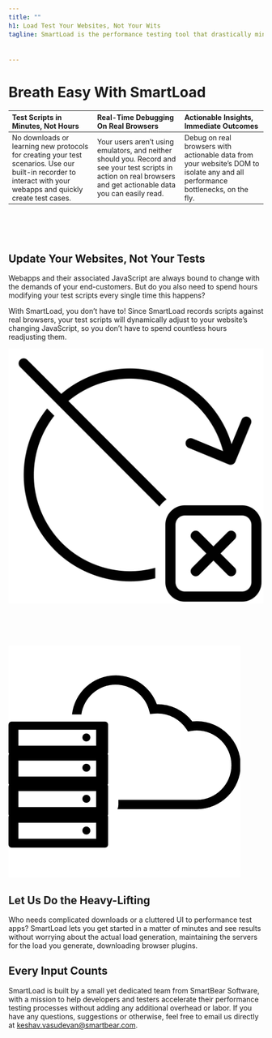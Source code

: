 ```yaml
---
title: ""
h1: Load Test Your Websites, Not Your Wits
tagline: SmartLoad is the performance testing tool that drastically minimizes your load testing efforts and maximizes your app’s reliability


---
```

# Breath Easy With SmartLoad


<!-- <div class="three-column">
    <div class="left-column">
    <h3> Test Scrips in Minutes, Not Hours </h3>
        <p> No downloads or learning new protocols for creating your test scenarios. Use our built-in recorder to interact with your webapps and quickly create test cases.   
 </p>
    </div>
    <div class="middle-column">
    <h3> Real-Time Debugging On Real Browsers </h3>
      <p>Your users aren’t using emulators, and neither should you. Record what your customer will actually see in your test scripts on real browsers on real servers   </p>
    </div>

    <div class="right-column">
    <h3> Actionable, Readable Insights </h3>
      <p> Use data your developers are already used to, straight from the browser.   </p>
    </div>
</div> -->



| Test Scripts in Minutes, Not Hours | Real-Time Debugging On Real Browsers | Actionable Insights, Immediate Outcomes |
| :----------------------------------|:------------------------------------ | :---------------------------------------|
| No downloads or learning new protocols for creating your test scenarios. Use our built-in recorder to interact with your webapps and quickly create test cases. | Your users aren’t using emulators, and neither should you. Record and see your test scripts in action on real browsers and get actionable data you can easily read. | Debug on real browsers with actionable data from your website’s DOM to isolate any and all performance bottlenecks, on the fly. |



<!--
<div class="two-column left-big">
    <div class="left-column big">
    <h2> Update Your Websites, Not Your Tests </h2>
        <p> Webapps and their associated JavaScript are always bound to with the ever-changing demands of your end-customers. But do you also need to spend hours modifying your test scripts every single time your JavaScript changes? </p>
<p>With Load360, you don’t have to! Since Load360 records scripts against real browsers, your test scripts will dynamically adjust to your website’s changing JavaScript, so you don’t have to spend countless hours readjusting them.  </p>

    </div>
    <div class="right-column small">
     <img src="assets/images/relax.png">
    </div>
</div>

<div class="two-column right-big">
    <div class="left-column small">

        <p> <img src="assets/images/Server.png"> </p>
    </div>
    <div class="right-column big">
    <h2> Let Us Do The Heavy Lifting </h2>
    <p> Who needs complicated downloads or a cluttered UI? Load360 lets you get started in a matter of minutes and see results without worrying about the actual load generation, maintaining the servers for the load you generate, downloading browser plugins. </p>


    </div>
</div> -->
<br> <br> <br>
<div class = "container">
<div class= "row">


<div class = "col-md-8">
<h2> Update Your Websites, Not Your Tests </h2>
<p>  Webapps and their associated JavaScript are always bound to change with the demands of your end-customers. But do you also need to spend hours modifying your test scripts every single time this happens? </p>
<p>With SmartLoad, you don’t have to! Since SmartLoad records scripts against real browsers, your test scripts will dynamically adjust to your website’s changing JavaScript, so you don’t have to spend countless hours readjusting them. </p>
</div>

<div class = "col-md-4 hidden-sm-down">
<p> <img src="assets/images/Update.png"> </p>
</div>

</div>
</div>

<br><br><br>

<div class = "container">
<div class= "row">
<div class = "col-md-4 hidden-sm-down">
<p> <img src="assets/images/Server.png"> </p>
</div>

<div class = "col-md-8">
<h2> Let Us Do the Heavy-Lifting </h2>
<p>  Who needs complicated downloads or a cluttered UI to performance test apps? SmartLoad lets you get started in a matter of minutes and see results without worrying about the actual load generation, maintaining the servers for the load you generate, downloading browser plugins.</p>
</div>

</div>
</div>

## Every Input Counts
SmartLoad is built by a small yet dedicated team from SmartBear Software, with a mission to help developers and testers accelerate their performance testing processes without adding any additional overhead or labor. If you have any questions, suggestions or otherwise, feel free to email us directly at [keshav.vasudevan@smartbear.com](mailto:keshav.vasudevan@smartbear.com). 

 <!-- <a href="#" class="btn btn-success" role="button">Join Slack Community</a> -->

 <br>
